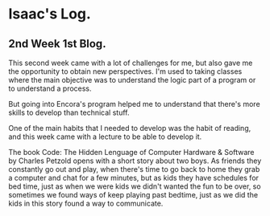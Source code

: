 # Isaac's Log.

## 2nd Week 1st Blog. 

This second week came with a lot of challenges for me, but also gave me the opportunity to obtain new perspectives. 
I'm used to taking classes where the main objective was to understand the logic part of a program or to 
understand a process.  

But going into Encora's program helped me to understand that there's more skills to develop than technical stuff. 

One of the main habits that I needed to develop was the habit of reading, and this week came with a lecture to be able
to develop it.

The book Code: The Hidden Lenguage of Computer Hardware & Software by Charles Petzold opens with a short story about
two boys. As friends they constantly go out and play, when there's time to go back to home they grab a computer and 
chat for a few minutes, but as kids they have schedules for bed time, just as when we were kids we didn't wanted the 
fun to be over, so sometimes we found ways of keep playing past bedtime, just as we did the kids in this story found 
a way to communicate.

